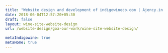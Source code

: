 ```yaml
---
title: "Website design and development of indigowineco.com | Ajency.in Goa"
date: 2018-06-04T12:57:20+05:30
draft: false
layout: wine-site-website-design
url: /website-design/goa-our-work/wine-site-website-design/

metaIndigowine: true
metaHome: true 
---
```

